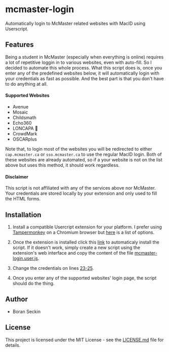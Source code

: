 # mcmaster-login
Automatically login to McMaster related websites with MacID using Userscript.

## Features
Being a student in McMaster (especially when everything is online) requires a lot of repetitive loggin in to various websites, even with auto-fill. So I decided to automate this whole process. What this script does is, once you enter any of the predefined websites below, it will automatically login with your credentials as fast as possible. And the best part is that you don't have to do anything at all.

#### Supported Websites
- Avenue
- Mosaic
- Childsmath
- Echo360
- LONCAPA 🤍
- CrowdMark
- OSCARplus

Note that, to login most of the websites you will be redirected to either `cap.mcmaster.ca` or `sso.mcmaster.ca` to use the regular MacID login. Both of these websites are already automated, so if a your website is not on the list above but uses this method, it should work regardless.

#### Disclaimer
This script is not affiliated with any of the services above nor McMaster. Your credentials are stored locally by your extension and only used to fill the HTML forms.

## Installation
1. Install a compatible Usercript extension for your platform. I prefer using [Tampermonkey](https://www.tampermonkey.net/) on a Chromium browser but [here](https://github.com/OpenUserJs/OpenUserJS.org/wiki/Userscript-Beginners-HOWTO#how-do-i-get-going) is a list of options.

2. Once the extension is installed click this [link](https://github.com/boranseckin/mcmaster-login/raw/main/mcmaster-login.user.js) to automaticaly install the script. If it doesn't work, simply create a new script using the extension's web interface and copy the content of the file [mcmaster-login.user.js](mcmaster-login.user.js).

3. Change the credentials on lines [23-25](https://github.com/boranseckin/mcmaster-login/blob/main/mcmaster-login.user.js#L23-L25).

4. Once you enter any of the supported websites' login page, the script should do the thing.

## Author
- Boran Seckin

## License
This project is licensed under the MIT License - see the [LICENSE.md](LICENSE.md) file for details.
